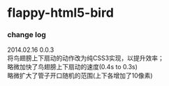 flappy-html5-bird
=================

### change log

2014.02.16 0.0.3<br/>
将鸟翅膀上下扇动的动作改为纯CSS3实现，以提升效率；<br/>
略微加快了鸟翅膀上下扇动的速度(0.4s to 0.3s)<br/>
略微扩大了管子开口随机的范围(上下各增加了10像素)